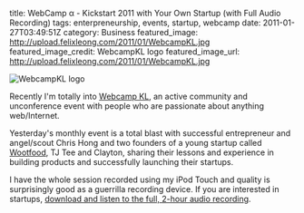 title: WebCamp α - Kickstart 2011 with Your Own Startup (with Full Audio Recording)
tags: enterpreneurship, events, startup, webcamp
date: 2011-01-27T03:49:51Z
category: Business
featured_image: http://upload.felixleong.com/2011/01/WebcampKL.jpg
featured_image_credit: WebcampKL logo
featured_image_url: http://upload.felixleong.com/2011/01/WebcampKL.jpg


![WebcampKL logo]({static}/images/2011/01/WebcampKL.jpg)

Recently I'm totally into [Webcamp KL][wckl], an active community and unconference event with people who are passionate about anything web/Internet.

Yesterday's monthly event is a total blast with successful entrepreneur and angel/scout Chris Hong and two founders of a young startup called [Wootfood][wootfood], TJ Tee and Clayton, sharing their lessons and experience in building products and successfully launching their startups.

I have the whole session recorded using my iPod Touch and quality is surprisingly good as a guerrilla recording device. If you are interested in startups, [download and listen to the full, 2-hour audio recording][ep].

[wckl]: https://www.facebook.com/groups/webcamp/
[wootfood]: http://wootfood.com/
[ep]: http://www.mediafire.com/?w360cj3o25od97v
